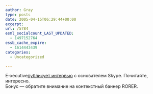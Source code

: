 ```yaml
---
author: Gray
type: posts
date: 2005-04-15T06:29:44+00:00
excerpt:
url: /5784
esml_socialcount_LAST_UPDATED:
  - 1497152764
essb_cache_expire:
  - 1614443439
categories:
  - Uncategorized

---
```








E-xecutive<a href="http://www.e-xecutive.ru/publications/specialization/article_3042/" target="_blank">публикует интервью</a> с основателем Skype. Почитайте, интересно.  
Бонус &#8212; обратите внимание на контекстный баннер RORER.
